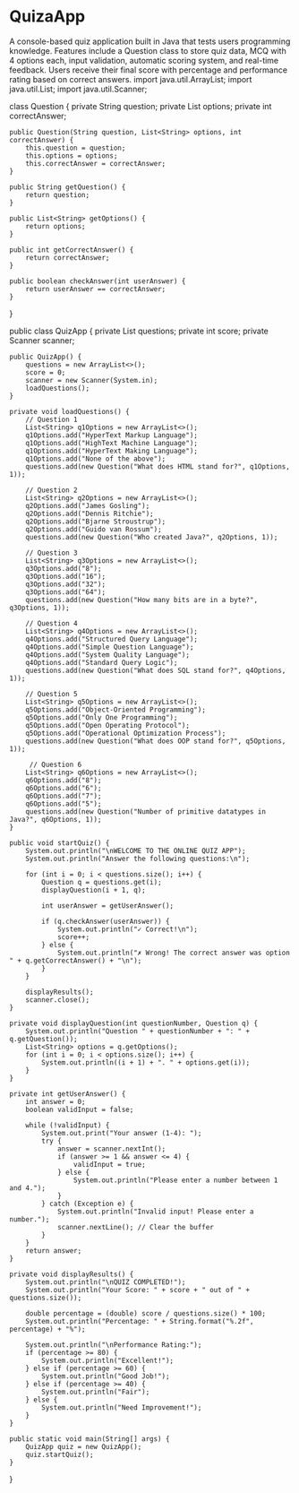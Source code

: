 # QuizaApp
A console-based quiz application built in Java that tests users programming knowledge. Features include a Question class to store quiz data, MCQ with 4 options each, input validation, automatic scoring system, and real-time feedback. Users receive their final score with percentage and performance rating based on correct answers.
import java.util.ArrayList;
import java.util.List;
import java.util.Scanner;

class Question {
    private String question;
    private List<String> options;
    private int correctAnswer;

    public Question(String question, List<String> options, int correctAnswer) {
        this.question = question;
        this.options = options;
        this.correctAnswer = correctAnswer;
    }

    public String getQuestion() {
        return question;
    }

    public List<String> getOptions() {
        return options;
    }

    public int getCorrectAnswer() {
        return correctAnswer;
    }

    public boolean checkAnswer(int userAnswer) {
        return userAnswer == correctAnswer;
    }
}

public class QuizApp {
    private List<Question> questions;
    private int score;
    private Scanner scanner;

    public QuizApp() {
        questions = new ArrayList<>();
        score = 0;
        scanner = new Scanner(System.in);
        loadQuestions();
    }

    private void loadQuestions() {
        // Question 1
        List<String> q1Options = new ArrayList<>();
        q1Options.add("HyperText Markup Language");
        q1Options.add("HighText Machine Language");
        q1Options.add("HyperText Making Language");
        q1Options.add("None of the above");
        questions.add(new Question("What does HTML stand for?", q1Options, 1));

        // Question 2
        List<String> q2Options = new ArrayList<>();
        q2Options.add("James Gosling");
        q2Options.add("Dennis Ritchie");
        q2Options.add("Bjarne Stroustrup");
        q2Options.add("Guido van Rossum");
        questions.add(new Question("Who created Java?", q2Options, 1));

        // Question 3
        List<String> q3Options = new ArrayList<>();
        q3Options.add("8");
        q3Options.add("16");
        q3Options.add("32");
        q3Options.add("64");
        questions.add(new Question("How many bits are in a byte?", q3Options, 1));

        // Question 4
        List<String> q4Options = new ArrayList<>();
        q4Options.add("Structured Query Language");
        q4Options.add("Simple Question Language");
        q4Options.add("System Quality Language");
        q4Options.add("Standard Query Logic");
        questions.add(new Question("What does SQL stand for?", q4Options, 1));

        // Question 5
        List<String> q5Options = new ArrayList<>();
        q5Options.add("Object-Oriented Programming");
        q5Options.add("Only One Programming");
        q5Options.add("Open Operating Protocol");
        q5Options.add("Operational Optimization Process");
        questions.add(new Question("What does OOP stand for?", q5Options, 1));

         // Question 6
        List<String> q6Options = new ArrayList<>();
        q6Options.add("8");
        q6Options.add("6");
        q6Options.add("7");
        q6Options.add("5");
        questions.add(new Question("Number of primitive datatypes in Java?", q6Options, 1));
    }

    public void startQuiz() {
        System.out.println("\nWELCOME TO THE ONLINE QUIZ APP");
        System.out.println("Answer the following questions:\n");

        for (int i = 0; i < questions.size(); i++) {
            Question q = questions.get(i);
            displayQuestion(i + 1, q);
            
            int userAnswer = getUserAnswer();
            
            if (q.checkAnswer(userAnswer)) {
                System.out.println("✓ Correct!\n");
                score++;
            } else {
                System.out.println("✗ Wrong! The correct answer was option " + q.getCorrectAnswer() + "\n");
            }
        }

        displayResults();
        scanner.close();
    }

    private void displayQuestion(int questionNumber, Question q) {
        System.out.println("Question " + questionNumber + ": " + q.getQuestion());
        List<String> options = q.getOptions();
        for (int i = 0; i < options.size(); i++) {
            System.out.println((i + 1) + ". " + options.get(i));
        }
    }

    private int getUserAnswer() {
        int answer = 0;
        boolean validInput = false;

        while (!validInput) {
            System.out.print("Your answer (1-4): ");
            try {
                answer = scanner.nextInt();
                if (answer >= 1 && answer <= 4) {
                    validInput = true;
                } else {
                    System.out.println("Please enter a number between 1 and 4.");
                }
            } catch (Exception e) {
                System.out.println("Invalid input! Please enter a number.");
                scanner.nextLine(); // Clear the buffer
            }
        }
        return answer;
    }

    private void displayResults() {
        System.out.println("\nQUIZ COMPLETED!");
        System.out.println("Your Score: " + score + " out of " + questions.size());
        
        double percentage = (double) score / questions.size() * 100;
        System.out.println("Percentage: " + String.format("%.2f", percentage) + "%");
        
        System.out.println("\nPerformance Rating:");
        if (percentage >= 80) {
            System.out.println("Excellent!");
        } else if (percentage >= 60) {
            System.out.println("Good Job!");
        } else if (percentage >= 40) {
            System.out.println("Fair");
        } else {
            System.out.println("Need Improvement!");
        }
    }

    public static void main(String[] args) {
        QuizApp quiz = new QuizApp();
        quiz.startQuiz();
    }
}
